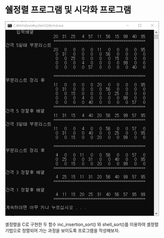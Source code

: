 # 쉘정렬 프로그램 및 시각화 프로그램

![Image Of Result](https://github.com/Arc1el/Algorithms/blob/master/shell_sort_visualization/result.png)

셸정렬을 C로 구현한 두 함수 inc_insertion_sort() 와 shell_sort()를 이용하여 셸정렬기법으로 정렬되어 가는 과정을 보이도록 프로그램을 작성해보자.
